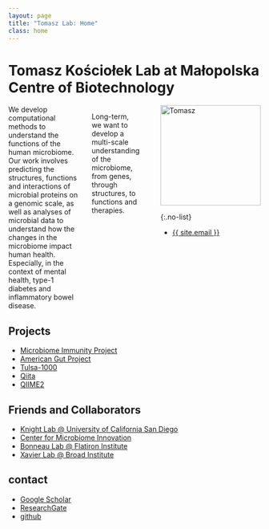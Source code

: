 ```yaml
---
layout: page
title: "Tomasz Lab: Home"
class: home
---
```


# Tomasz Kościołek Lab at Małopolska Centre of Biotechnology

<div class="columns" markdown="1">
We develop computational methods to understand the functions of the human microbiome.
Our work involves predicting the structures, functions and interactions of microbial proteins on a genomic scale, as well as analyses of microbial data to understand how the changes in the microbiome impact human health. Especially, in the context of mental health, type-1 diabetes and inflammatory bowel disease.  

Long-term, we want to develop a multi-scale understanding of the microbiome, from genes, through structures, to functions and therapies.
<div class="intro" markdown="1">

</div>

<div class="me" markdown="1">
<img src="{{ '/images/tomasz_photo.jpg' | absolute_url }}" height="200" width="200" alt="Tomasz">

{:.no-list}
* <a href="mailto:{{ site.email }}">{{ site.email }}</a>
</div>

</div>

## Projects

- [Microbiome Immunity Project](https://www.worldcommunitygrid.org/research/mip1/overview.do)
- [American Gut Project](http://americangut.org)
- [Tulsa-1000](http://www.laureateinstitute.org/current-events/tulsa-1000-longitudinal-study)
- [Qiita](https://qiita.ucsd.edu)
- [QIIME2](https://qiime2.org)

## Friends and Collaborators

- [Knight Lab @ University of California San Diego](https://knightlab.ucsd.edu)
- [Center for Microbiome Innovation](http://cmi.ucsd.edu)
- [Bonneau Lab @ Flatiron Institute](https://www.simonsfoundation.org/team/richard-bonneau/)
- [Xavier Lab @ Broad Institute](https://www.broadinstitute.org/xavier-lab)

## contact

- [Google Scholar](https://scholar.google.pl/citations?user=1Mi0KMMAAAAJ&hl=en)
- [ResearchGate](https://www.researchgate.net/profile/Tomasz_Kosciolek)
- [github](https://github.com/tkosciol)
